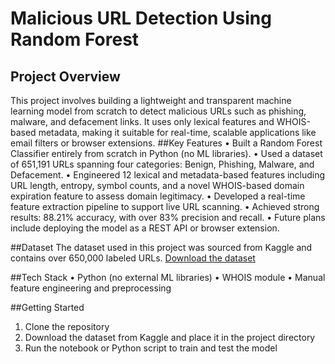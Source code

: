 # Malicious URL Detection Using Random Forest
## Project Overview
This project involves building a lightweight and transparent machine learning model from scratch to detect malicious URLs such as phishing, malware, and defacement links. It uses only lexical features and WHOIS-based metadata, making it suitable for real-time, scalable applications like email filters or browser extensions.
##Key Features
• Built a Random Forest Classifier entirely from scratch in Python (no ML libraries).
• Used a dataset of 651,191 URLs spanning four categories: Benign, Phishing, Malware, and Defacement.
• Engineered 12 lexical and metadata-based features including URL length, entropy, symbol counts, and a novel WHOIS-based domain expiration feature to assess domain legitimacy.
• Developed a real-time feature extraction pipeline to support live URL scanning.
• Achieved strong results: 88.21% accuracy, with over 83% precision and recall.
• Future plans include deploying the model as a REST API or browser extension.

##Dataset
The dataset used in this project was sourced from Kaggle and contains over 650,000 labeled URLs.
<a href="https://www.kaggle.com/datasets/sid321axn/malicious-urls-dataset">Download the dataset</a>

##Tech Stack
• Python (no external ML libraries)
• WHOIS module
• Manual feature engineering and preprocessing

##Getting Started
1. Clone the repository
2. Download the dataset from Kaggle and place it in the project directory
3. Run the notebook or Python script to train and test the model
